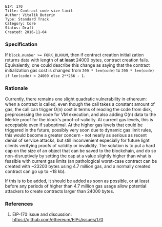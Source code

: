 ```
EIP: 170
Title: Contract code size limit
Author: Vitalik Buterin
Type: Standard Track
Category: Core
Status: Draft
Created: 2016-11-04
```

### Specification

If `block.number >= FORK_BLKNUM`, then if contract creation initialization returns data with length of **at least** 24000 bytes, contract creation fails. Equivalently, one could describe this change as saying that the contract initialization gas cost is changed from `200 * len(code)` to `200 * len(code) if len(code) < 24000 else 2**256 - 1`.

### Rationale

Currently, there remains one slight quadratic vulnerability in ethereum: when a contract is called, even though the call takes a constant amount of gas, the call can trigger O(n) cost in terms of reading the code from disk, preprocessing the code for VM execution, and also adding O(n) data to the Merkle proof for the block's proof-of-validity. At current gas levels, this is acceptable even if suboptimal. At the higher gas levels that could be triggered in the future, possibly very soon due to dynamic gas limit rules, this would become a greater concern - not nearly as serious as recent denial of service attacks, but still inconvenient especially for future light clients verifying proofs of validity or invalidity. The solution is to put a hard cap on the size of an object that can be saved to the blockchain, and do so non-disruptively by setting the cap at a value slightly higher than what is feasible with current gas limits (an pathological worst-case contract can be created with ~23200 bytes using 4.7 million gas, and a normally created contract can go up to ~18 kb).

If this is to be added, it should be added as soon as possible, or at least before any periods of higher than 4.7 million gas usage allow potential attackers to create contracts larger than 24000 bytes.

### References

1. EIP-170 issue and discussion: https://github.com/ethereum/EIPs/issues/170
